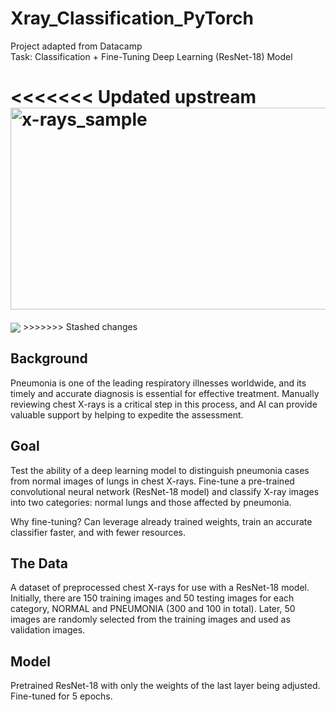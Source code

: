 # Xray_Classification_PyTorch
Project adapted from Datacamp <br>
Task: Classification + Fine-Tuning Deep Learning (ResNet-18) Model 

<<<<<<< Updated upstream
<img width="800" height="323" alt="x-rays_sample" src="https://github.com/user-attachments/assets/72edebe5-330d-4ec8-9d52-d2d7a89e3303" />
=======
<img src="../extra/x-rays_sample.png" align="center"/>
>>>>>>> Stashed changes

## Background
Pneumonia is one of the leading respiratory illnesses worldwide, and its timely and accurate diagnosis is essential for effective treatment. Manually reviewing chest X-rays is a critical step in this process, and AI can provide valuable support by helping to expedite the assessment. 

## Goal
Test the ability of a deep learning model to distinguish pneumonia cases from normal images of lungs in chest X-rays. Fine-tune a pre-trained convolutional neural network (ResNet-18 model) and classify X-ray images into two categories: normal lungs and those affected by pneumonia. 

Why fine-tuning? Can leverage already trained weights, train an accurate classifier faster, and with fewer resources.

## The Data
A dataset of preprocessed chest X-rays for use with a ResNet-18 model. Initially, there are 150 training images and 50 testing images for each category, NORMAL and PNEUMONIA (300 and 100 in total). Later, 50 images are randomly selected from the training images and used as validation images. 

## Model
Pretrained ResNet-18 with only the weights of the last layer being adjusted. Fine-tuned for 5 epochs.

